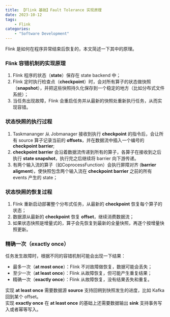 ```yaml
---
title: 【Flink 基础】Fault Tolerance 实现原理
date: 2023-10-12
tags:
    - Flink 
categories:
    - "Software Development"
---
```

Flink 是如何在程序异常结束后恢复的，本文简述一下其中的原理。
<!--more-->
### Flink 容错机制的实现原理
1. Flink 程序的状态（**state**）保存在 state backend 中；
2. Flink 定时执行检查点（**checkpoint**）时，会对所有算子的状态做快照（**snapshot**），并把这些快照持久化保存到一个稳定的地方（比如分布式文件系统）；
3. 当任务出现故障，Flink 会重启任务并从最新的快照处重新执行任务，从而实现容错。
### 状态快照的执行过程
1. Taskmananger 从 Jobmanager 接收到执行 **checkpoint** 的指令后，会让所有 source 算子记录当前的 **offsets**，并在数据流中插入一个编号的 **checkpoint barrier**;
2. **checkpoint barrier** 会沿着数据流传递到所有的算子，各算子在接收到之后执行 **state snapshot**，执行完之后继续将 barrier 向下游传递。
3. 有两个输入流的算子（如CoprocessFunction）会执行屏障对齐 (**barrier aligment**)，使快照包含两个输入流在 **checkpoint barrier** 之前的所有 events 产生的 state；
### 状态快照的恢复过程
1. Flink 重新启动部署整个分布式任务，从最新的 **checkpoint** 恢复每个算子的状态；
2. 数据源从最新的 **checkpoint** 恢复 **offset**，继续消费数据流；
3. 如果状态快照是增量式的，算子会先恢复到最新的全量快照，再逐个按增量快照更新。
### 精确一次（exactly once）
任务发生故障时，根据不同的容错机制可能会出现一下结果：
  - 最多一次（**at most once**）：Flink 不对故障做恢复，数据可能会丢失；
  - 至少一次（**at least once**）：Flink 从故障恢复，但可能产生重复结果；
  - 精确一次（**exactly once**）：Flink 从故障恢复，没有结果丢失和重复。   

实现 **at least once** 需要数据源 **source** 支持回朔到快照发生的进度，比如 Kafka 回到某个 offset。   
实现 **exactly once** 在 **at least once** 的基础上还需要数据输出 **sink** 支持事务写入或者幂等写入。